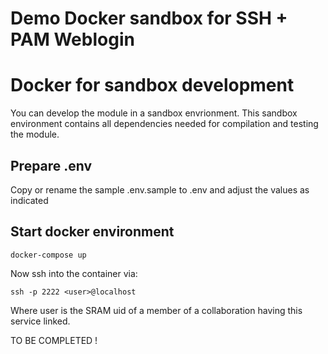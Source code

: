 # Demo Docker sandbox for SSH + PAM Weblogin

# Docker for sandbox development

You can develop the module in a sandbox envrionment. This sandbox environment contains all dependencies needed for compilation and testing the module.

## Prepare **.env**

Copy or rename the sample .env.sample to .env and adjust the values as indicated

## Start docker environment

```
docker-compose up
```

Now ssh into the container via:

```
ssh -p 2222 <user>@localhost
```

Where user is the SRAM uid of a member of a collaboration having this service linked.

TO BE COMPLETED !
